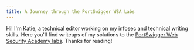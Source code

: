 ```yaml
---
title: A Journey through the PortSwigger WSA Labs  
---
```

Hi! I'm Katie, a technical editor working on my infosec and technical writing skills. Here you'll find writeups of my solutions to the [PortSwigger Web Security Academy labs](https://portswigger.net/web-security). Thanks for reading!

